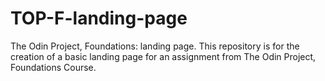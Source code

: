 # TOP-F-landing-page
The Odin Project, Foundations: landing page.
This repository is for the creation of a basic landing page for an assignment from The Odin Project, Foundations Course.